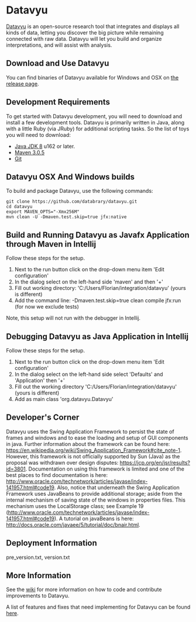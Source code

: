 # Datavyu

[Datavyu](http://datavyu.org/) is an open-source research tool that integrates and displays all kinds of data, letting you discover the big picture while remaining connected with raw data. Datavyu will let you build and organize interpretations, and will assist with analysis.

## Download and Use Datavyu
You can find binaries of Datavyu available for Windows and OSX on [the release page](https://github.com/databrary/datavyu/releases).

## Development Requirements

To get started with Datavyu development, you will need to download and install a few development tools. Datavyu is primarily written in Java, along with a little Ruby (via JRuby) for additional scripting tasks. So the list of toys you will need to download:

* [Java JDK 8](http://www.oracle.com/technetwork/java/javase/downloads/jdk8-downloads-2133151.html) u162 or later.
* [Maven 3.0.5](http://maven.apache.org/)
* [Git](http://git-scm.com/)

## Datavyu OSX And Windows builds

To build and package Datavyu, use the following commands:

	git clone https://github.com/databrary/datavyu.git
	cd datavyu
	export MAVEN_OPTS="-Xmx256M"
	mvn clean -U -Dmaven.test.skip=true jfx:native

## Build and Running Datavyu as Javafx Application through Maven in Intellij

Follow these steps for the setup.

1. Next to the run button click on the drop-down menu item 'Edit configuration'
2. In the dialog select on the left-hand side 'maven' and then '+'
3. Fill out working directory: 'C:/Users/Florian/integration/datavyu' (yours is different)
4. Add the command line: -Dmaven.test.skip=true clean compile jfx:run (for now we exclude tests)

Note, this setup will not run with the debugger in Intellij.


## Debugging Datavyu as Java Application in Intellij

Follow these steps for the setup.

1. Next to the run button click on the drop-down menu item 'Edit configuration'
2. In the dialog select on the left-hand side select 'Defaults' and 'Application' then '+'
3. Fill out the working directory 'C:/Users/Florian/integration/datavyu' (yours is different)
4. Add as main class 'org.datavyu.Datavyu'


## Developer's Corner
Datavyu uses the Swing Application Framework to persist the state of frames and windows and to ease the loading and setup of GUI components in java. 
Further information about the framework can be found here: https://en.wikipedia.org/wiki/Swing_Application_Framework#cite_note-1.
However, this framework is not officially supported by Sun (Java) as the proposal was withdrawn over design disputes: https://jcp.org/en/jsr/results?id=3801.
Documentation on using this framework is limited and one of the best places to find documentation is here: http://www.oracle.com/technetwork/articles/javase/index-141957.html#code19.
Also, notice that underneath the Swing Application Framework uses JavaBeans to provide additional storage; aside from the internal mechanism of saving state of the windows in properties files. This mechanism uses the LocalStorage class; see Example 19 (http://www.oracle.com/technetwork/articles/javase/index-141957.html#code19). 
A tutorial on javaBeans is here: http://docs.oracle.com/javaee/5/tutorial/doc/bnair.html.

## Deployment Information
pre_version.txt, version.txt

## More Information

See the [wiki](https://github.com/databrary/datavyu/wiki) for more information on how to code and contribute improvements to Datavyu.

A list of features and fixes that need implementing for Datavyu can be found [here](http://datavyu.org/bugs).


